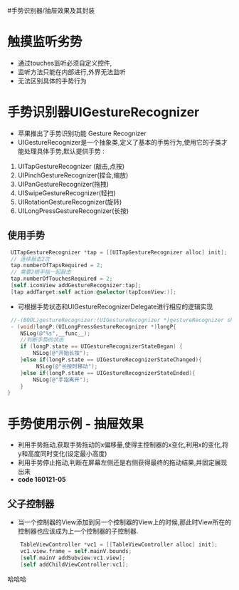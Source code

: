 #手势识别器/抽屉效果及其封装
# 触摸监听劣势
* 通过touches监听必须自定义控件,
* 监听方法只能在内部进行,外界无法监听
* 无法区别具体的手势行为

# 手势识别器UIGestureRecognizer
* 苹果推出了手势识别功能 Gesture Recognizer
* UIGestureRecognizer是一个抽象类,定义了基本的手势行为,使用它的子类才能处理具体手势,默认提供手势 : 

 1. UITapGestureRecognizer (敲击,点按)
 2. UIPinchGestureRecognizer(捏合,缩放)
 3. UIPanGestureRecognizer(拖拽)
 4. UISwipeGestureRecognizer(轻扫)
 5. UIRotationGestureRecognizer(旋转)
 6. UILongPressGestureRecognizer(长按)
 
## 使用手势
```objectivec
 UITapGestureRecognizer *tap = [[UITapGestureRecognizer alloc] init];
 // 连续敲击2次
 tap.numberOfTapsRequired = 2;
 // 需要2根手指一起敲击
 tap.numberOfTouchesRequired = 2;
 [self.iconView addGestureRecognizer:tap];
 [tap addTarget:self action:@selector(tapIconView:)];
 ```
 * 可根据手势状态和UIGestureRecognizerDelegate进行相应的逻辑实现
 
```objectivec
 //-(BOOL)gestureRecognizer:(UIGestureRecognizer *)gestureRecognizer shouldReceiveTouch:(UITouch *)touch;
 - (void)longP:(UILongPressGestureRecognizer *)longP{
    NSLog(@"%s",__func__);
    //判断手势的状态
    if (longP.state == UIGestureRecognizerStateBegan) {
        NSLog(@"开始长按");
    }else if(longP.state == UIGestureRecognizerStateChanged){
         NSLog(@"长按时移动");
    }else if(longP.state == UIGestureRecognizerStateEnded){
        NSLog(@"手指离开");
    }
}
```

# 手势使用示例 - 抽屉效果
* 利用手势拖动,获取手势拖动的x偏移量,使得主控制器的x变化,利用x的变化,将y和高度同时变化(设定最小高度)
* 利用手势停止拖动,判断在屏幕左侧还是右侧获得最终的拖动结果,并固定展现出来
* **code 160121-05**

## 父子控制器
* 当一个控制器的View添加到另一个控制器的View上的时候,那此时View所在的控制器也应该成为上一个控制器的子控制器.
```objectivec
    TableViewController *vc1 = [[TableViewController alloc] init];
    vc1.view.frame = self.mainV.bounds;
    [self.mainV addSubview:vc1.view];
    [self addChildViewController:vc1];
```
哈哈哈